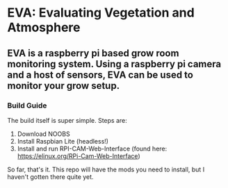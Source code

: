 # EVA: Evaluating Vegetation and Atmosphere

## EVA is a raspberry pi based grow room monitoring system. Using a raspberry pi camera and a host of sensors, EVA can be used to monitor your grow setup.

### Build Guide

The build itself is super simple. Steps are:
1. Download NOOBS
2. Install Raspbian Lite (headless!)
3. Install and run RPI-CAM-Web-Interface (found here: <https://elinux.org/RPi-Cam-Web-Interface>)

So far, that's it. This repo will have the mods you need to install, but I haven't gotten
there quite yet. 
